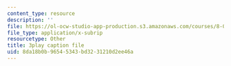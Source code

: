 ```yaml
---
content_type: resource
description: ''
file: https://ol-ocw-studio-app-production.s3.amazonaws.com/courses/8-04-quantum-physics-i-spring-2016/8da18b0b96545343bd3231210d2ee46a_R-5hjmV-bdY.vtt
file_type: application/x-subrip
resourcetype: Other
title: 3play caption file
uid: 8da18b0b-9654-5343-bd32-31210d2ee46a
---
```

